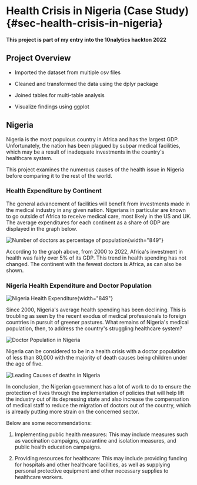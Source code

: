 # Health Crisis in Nigeria (Case Study) {#sec-health-crisis-in-nigeria}

**This project is part of my entry into the 10nalytics hackton 2022**

## Project Overview

-   Imported the dataset from multiple csv files

-   Cleaned and transformed the data using the dplyr package

-   Joined tables for multi-table analysis

-   Visualize findings using ggplot

## Nigeria

Nigeria is the most populous country in Africa and has the largest GDP. Unfortunately, the nation has been plagued by subpar medical facilities, which may be a result of inadequate investments in the country's healthcare system.

This project examines the numerous causes of the health issue in Nigeria before comparing it to the rest of the world.

### Health Expenditure by Continent

The general advancement of facilities will benefit from investments made in the medical industry in any given nation. Nigerians in particular are known to go outside of Africa to receive medical care, most likely in the US and UK. The average expenditures for each continent as a share of GDP are displayed in the graph below.

![Number of doctors as percentage of population](https://github.com/CodeWithLouie/Nigeria-health-crisis/raw/main/Images/doctor%2520pop%2520region.jpeg){width="849"}

According to the graph above, from 2000 to 2022, Africa's investment in health was fairly over 5% of its GDP. This trend in health spending has not changed. The continent with the fewest doctors is Africa, as can also be shown.

### Nigeria Health Expenditure and Doctor Population

![Nigeria Health Expenditure](https://github.com/CodeWithLouie/Nigeria-health-crisis/raw/main/Images/health%2520xp%2520trend%2520in%2520nigeria.jpeg){width="849"}

Since 2000, Nigeria's average health spending has been declining. This is troubling as seen by the recent exodus of medical professionals to foreign countries in pursuit of greener pastures. What remains of Nigeria's medical population, then, to address the country's struggling healthcare system?

![Doctor Population in Nigeria](https://github.com/CodeWithLouie/Nigeria-health-crisis/raw/main/Images/doctor%2520population.jpeg)

Nigeria can be considered to be in a health crisis with a doctor population of less than 80,000 with the majority of death causes being children under the age of five.

![Leading Causes of deaths in Nigeria](https://github.com/CodeWithLouie/Nigeria-health-crisis/raw/main/Images/leading%2520causes%2520of%2520death%2520in%2520nigeria.jpeg)

In conclusion, the Nigerian government has a lot of work to do to ensure the protection of lives through the implementation of policies that will help lift the industry out of its depressing state and also increase the compensation of medical staff to reduce the migration of doctors out of the country, which is already putting more strain on the concerned sector.

Below are some recommendations:

1.  Implementing public health measures: This may include measures such as vaccination campaigns, quarantine and isolation measures, and public health education campaigns.

2.  Providing resources for healthcare: This may include providing funding for hospitals and other healthcare facilities, as well as supplying personal protective equipment and other necessary supplies to healthcare workers.
